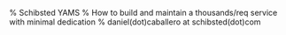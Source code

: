 % Schibsted YAMS 
% How to build and maintain a thousands/req service with minimal dedication
% daniel(dot)caballero at schibsted(dot)com
